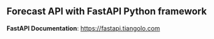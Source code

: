 
## Forecast API with FastAPI Python framework

**FastAPI Documentation**: <a href="https://fastapi.tiangolo.com" target="_blank">https://fastapi.tiangolo.com</a>
